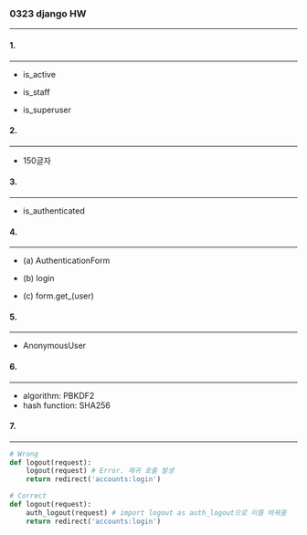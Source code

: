 ### 0323 django HW

---

#### 1.

---

- is_active

- is_staff
- is_superuser



#### 2.

---

- 150글자



#### 3.

---

- is_authenticated



#### 4.

---

- (a) AuthenticationForm

- (b) login
- (c) form.get_(user)



#### 5.

---

- AnonymousUser



#### 6.

---

- algorithm: PBKDF2
- hash function: SHA256



#### 7.

---



```python
# Wrong
def logout(request):
    logout(request) # Error. 재귀 호출 발생
    return redirect('accounts:login')

# Correct
def logout(request):
    auth_logout(request) # import logout as auth_logout으로 이름 바꿔줌
    return redirect('accounts:login')
```






